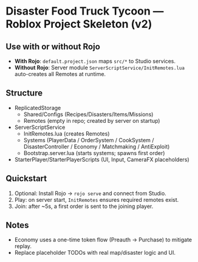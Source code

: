 # Disaster Food Truck Tycoon — Roblox Project Skeleton (v2)

## Use with or without Rojo
- **With Rojo**: `default.project.json` maps `src/*` to Studio services.
- **Without Rojo**: Server module `ServerScriptService/InitRemotes.lua` auto-creates all Remotes at runtime.

## Structure
- ReplicatedStorage
  - Shared/Configs (Recipes/Disasters/Items/Missions)
  - Remotes (empty in repo; created by server on startup)
- ServerScriptService
  - InitRemotes.lua (creates Remotes)
  - Systems (PlayerData / OrderSystem / CookSystem / DisasterController / Economy / Matchmaking / AntiExploit)
  - Bootstrap.server.lua (starts systems; spawns first order)
- StarterPlayer/StarterPlayerScripts (UI, Input, CameraFX placeholders)

## Quickstart
1) Optional: Install Rojo → `rojo serve` and connect from Studio.
2) Play: on server start, `InitRemotes` ensures required remotes exist.
3) Join: after ~5s, a first order is sent to the joining player.

## Notes
- Economy uses a one-time token flow (Preauth → Purchase) to mitigate replay.
- Replace placeholder TODOs with real map/disaster logic and UI.
